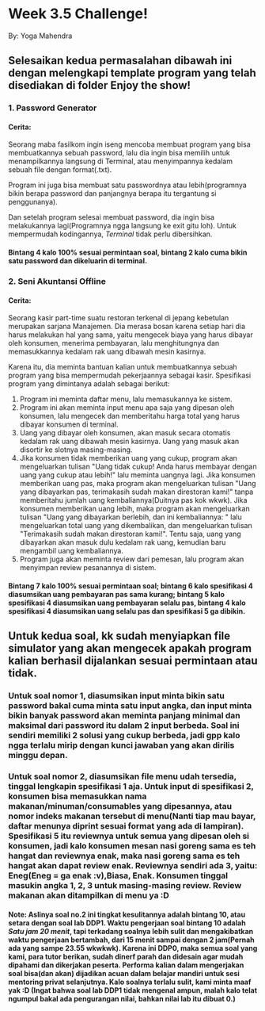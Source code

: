 # Week 3.5 Challenge!
By: Yoga Mahendra

## Selesaikan kedua permasalahan dibawah ini dengan melengkapi template program yang telah disediakan di folder Enjoy the show!

### 1. Password Generator
#### Cerita:
Seorang maba fasilkom ingin iseng mencoba membuat program yang bisa membuatkannya sebuah password, lalu dia ingin bisa memilih untuk menampilkannya langsung di Terminal, atau menyimpannya kedalam sebuah file dengan format(.txt).

Program ini juga bisa membuat satu passwordnya atau lebih(programnya bikin berapa password dan panjangnya berapa itu tergantung si penggunanya).

Dan setelah program selesai membuat password, dia ingin bisa melakukannya lagi(Programnya ngga langsung ke exit gitu loh). Untuk mempermudah kodingannya, *Terminal* tidak perlu dibersihkan.

#### Bintang 4 kalo 100% sesuai permintaan soal, bintang 2 kalo cuma bikin satu password dan dikeluarin di terminal.

### 2. Seni Akuntansi Offline
#### Cerita:

Seorang kasir part-time suatu restoran terkenal di jepang kebetulan merupakan sarjana Manajemen. Dia merasa bosan karena setiap hari dia harus melakukan hal yang sama, yaitu mengecek biaya yang harus dibayar oleh konsumen, menerima pembayaran, lalu menghitungnya dan memasukkannya kedalam rak uang dibawah mesin kasirnya.

Karena itu, dia meminta bantuan kalian untuk membuatkannya sebuah program yang bisa mempermudah pekerjaannya sebagai kasir. Spesifikasi program yang dimintanya adalah sebagai berikut:
1. Program ini meminta daftar menu, lalu memasukannya ke sistem.
2. Program ini akan meminta input menu apa saja yang dipesan oleh konsumen, lalu mengecek dan memberitahu harga total yang harus dibayar konsumen di terminal.
3. Uang yang dibayar oleh konsumen, akan masuk secara otomatis kedalam rak uang dibawah mesin kasirnya. Uang yang masuk akan disortir ke slotnya masing-masing.
4. Jika konsumen tidak memberikan uang yang cukup, program akan mengeluarkan tulisan "Uang tidak cukup! Anda harus membayar dengan uang yang cukup atau lebih!" lalu meminta uangnya lagi. Jika konsumen memberikan uang pas, maka program akan mengeluarkan tulisan "Uang yang dibayarkan pas, terimakasih sudah makan direstoran kami!" tanpa memberitahu jumlah uang kembaliannya(Duitnya pas kok wkwk). Jika konsumen memberikan uang lebih, maka program akan mengeluarkan  tulisan "Uang yang dibayarkan berlebih, dan ini kembaliannya: " lalu mengeluarkan total uang yang dikembalikan, dan mengeluarkan tulisan "Terimakasih sudah makan direstoran kami!". Tentu saja, uang yang dibayarkan akan masuk dulu kedalam rak uang, kemudian baru mengambil uang kembaliannya.
5. Program juga akan meminta review dari pemesan, lalu program akan menyimpan review pesanannya di sistem.

#### Bintang 7 kalo 100% sesuai permintaan soal; bintang 6 kalo spesifikasi 4 diasumsikan uang pembayaran pas sama kurang; bintang 5 kalo spesifikasi 4 diasumsikan uang pembayaran selalu pas, bintang 4 kalo spesifikasi 4 diasumsikan uang selalu pas dan spesifikasi 5 ga dibikin.

## Untuk kedua soal, kk sudah menyiapkan file simulator yang akan mengecek apakah program kalian berhasil dijalankan sesuai permintaan atau tidak.
### Untuk soal nomor 1, diasumsikan input minta bikin satu password bakal cuma minta satu input angka, dan input minta bikin banyak password akan meminta panjang minimal dan maksimal dari password itu dalam 2 input berbeda. Soal ini sendiri memiliki 2 solusi yang cukup berbeda, jadi gpp kalo ngga terlalu mirip dengan kunci jawaban yang akan dirilis minggu depan.
### Untuk soal nomor 2, diasumsikan file menu udah tersedia, tinggal lengkapin spesifikasi 1 aja. Untuk input di spesifikasi 2, konsumen bisa memasukkan nama makanan/minuman/consumables yang dipesannya, atau nomor indeks makanan tersebut di menu(Nanti tiap mau bayar, daftar menunya diprint sesuai format yang ada di lampiran). Spesifikasi 5 itu reviewnya untuk semua yang dipesan oleh si konsumen, jadi kalo konsumen mesan nasi goreng sama es teh hangat dan reviewnya enak, maka nasi goreng sama es teh hangat akan dapat review enak. Reviewnya sendiri ada 3, yaitu: Eneg(Eneg = ga enak :v),Biasa, Enak. Konsumen tinggal masukin angka 1, 2, 3 untuk masing-masing review. Review makanan akan ditampilkan di menu ya :D

#### Note: Aslinya soal no.2 ini tingkat kesulitannya adalah bintang 10, atau setara dengan soal lab DDP1. Waktu pengerjaan soal bintang 10 adalah *Satu jam 20 menit*, tapi terkadang soalnya lebih sulit dan mengakibatkan waktu pengerjaan bertambah, dari 15 menit sampai dengan 2 jam(Pernah ada yang sampe 23.55 wkwkwk). Karena ini DDP0, maka semua soal yang kami, para tutor berikan, sudah dinerf parah dan didesain agar mudah dipahami dan dikerjakan peserta. Performa kalian dalam mengerjakan soal bisa(dan akan) dijadikan acuan dalam belajar mandiri untuk sesi mentoring privat selanjutnya. Kalo soalnya terlalu sulit, kami minta maaf yak :D (Ingat bahwa soal lab DDP1 tidak mengenal ampun, malah kalo telat ngumpul bakal ada pengurangan nilai, bahkan nilai lab itu dibuat 0.)